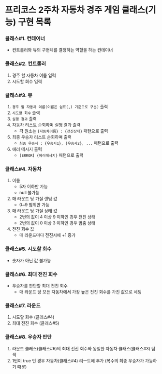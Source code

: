 # 프리코스 2주차 자동차 경주 게임 클래스(기능) 구현 목록
### 클래스#1. 컨테이너
- 컨트롤러와 뷰의 구현체를 결정하는 역할을 하는 컨테이너

### 클래스#2. 컨트롤러
1. 경주 할 자동차 이름 입력
2. 시도할 회수 입력

### 클래스#3. 뷰
1. `경주 할 자동차 이름(이름은 쉼표(,) 기준으로 구분)` 출력
2. `시도할 회수` 출력
3. `실행 결과` 출력
4. 자동차 리스트 순회하며 실행 결과 출력
   - 각 원소는 `{자동차이름} : {전진상태}` 패턴으로 출력
5. 최종 우승자 리스트 순회하며 출력
   - `최종 우승자 : {우승자1}, {우승자2}, ...` 패턴으로 출력
6. 에러 메시지 출력
   - `[ERROR] {에러메시지}` 패턴으로 출력
    
### 클래스#4. 자동차
1. 이름
   - 5자 이하만 가능
   - null 불가능
2. 매 라운드 당 가질 랜덤 값
   - 0~9 범위만 가능
3. 매 라운드 당 가질 상태 값
   - 2번의 값이 4 이상 9 이하인 경우 전진 상태
   - 2번의 값이 0 이상 3 이하인 경우 멈춤 상태
4. 전진 회수 값
   - 매 라운드마다 전진시에 +1 증가

### 클래스#5. 시도할 회수
- 숫자가 아닌 값 불가능

### 클래스#6. 최대 전진 회수
- 우승자를 판단할 최대 전진 회수
  - 매 라운드 당 모든 자동차에서 가장 높은 전진 회수를 가진 값으로 세팅

### 클래스#7. 라운드
1. 시도할 회수 (클래스#4)
2. 최대 전진 회수 (클래스#5)

### 클래스#8. 우승자 판단
1. 라운드 클래스(클래스#6)의 최대 전진 회수와 동일한 자동차 클래스(클래스#3) 탐색
2. 1번이 true 인 경우 자동차(클래스#4) 리ㅡ트에 추가 (복수의 최종 우승자가 가능하기 때문)
